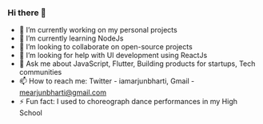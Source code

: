 ### Hi there 👋

- 🔭 I’m currently working on my personal projects
- 🌱 I’m currently learning NodeJs
- 👯 I’m looking to collaborate on open-source projects
- 🤔 I’m looking for help with UI development using ReactJs
- 💬 Ask me about JavaScript, Flutter, Building products for startups, Tech communities
- 📫 How to reach me: Twitter - iamarjunbharti, Gmail - mearjunbharti@gmail.com
- ⚡ Fun fact: I used to choreograph dance performances in my High School


